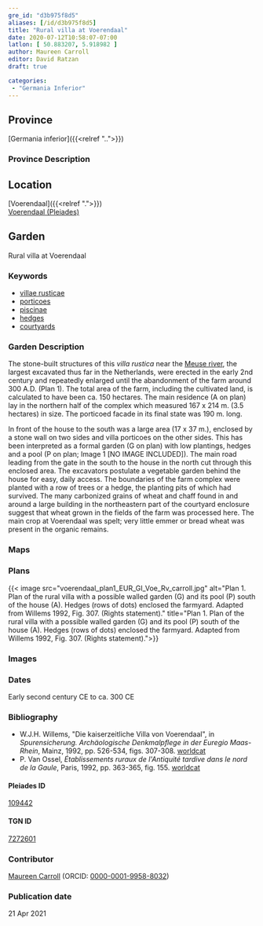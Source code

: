 ```yaml
---
gre_id: "d3b975f8d5"
aliases: [/id/d3b975f8d5]
title: "Rural villa at Voerendaal"
date: 2020-07-12T10:58:07-07:00
latlon: [ 50.883207, 5.918982 ]
author: Maureen Carroll
editor: David Ratzan
draft: true

categories:
 - "Germania Inferior"
---
```


## Province

[Germania inferior]({{<relref "..">}})

### Province Description

## Location

[Voerendaal]({{<relref ".">}}) \
[Voerendaal (Pleiades)](https://pleiades.stoa.org/places/109442)  

<!--### Location Description-->

<!-- LEAVE THIS BLANK FOR NOW -->

<!--## Sublocation-->

<!--
[AREA WITHIN LOCATION, LIKE “PALATINE HILL”](GEOREFERENCE LINK)
A sublocation is any area larger than an individual garden, but located within a location. I would always try to include a link to a controlled vocabulary here if possible. This ID may well be different from the Garden ID, e.g., Pompeii versus a Garden in one of the houses which has its own Pleiades ID.
-->

<!--### Sublocation Description-->

<!-- DESCRIPTION -->

## Garden

Rural villa at Voerendaal

### Keywords

- [villae rusticae](http://vocab.getty.edu/page/aat/300005518)
- [porticoes](http://vocab.getty.edu/page/aat/300004145)
- [piscinae]( http://vocab.getty.edu/page/aat/300375619)
- [hedges](http://vocab.getty.edu/page/aat/300266413)
- [courtyards](http://vocab.getty.edu/page/aat/300004095)


### Garden Description

The stone-built structures of this *villa rustica* near the [Meuse river](https://pleiades.stoa.org/places/109180), the largest excavated thus far in the Netherlands, were erected in the early 2nd century and repeatedly enlarged until the abandonment of the farm around 300 A.D. (Plan 1). The total area of the farm, including the cultivated land, is calculated to have been ca. 150 hectares. The main residence (A on plan) lay in the northern half of the complex which measured 167 x 214 m. (3.5 hectares) in size. The porticoed facade in its final state was 190 m. long.  

In front of the house to the south was a large area (17 x 37 m.), enclosed by a stone wall on two sides and villa porticoes on the other sides. This has been interpreted as a formal garden (G on plan) with low plantings, hedges and a pool (P on plan; Image 1 [NO IMAGE INCLUDED]). The main road leading from the gate in the south to the house in the north cut through this enclosed area. The excavators postulate a vegetable garden behind the house for easy, daily access. The boundaries of the farm complex were planted with a row of trees or a hedge, the planting pits of which had survived. The many carbonized grains of wheat and chaff found in and around a large building in the northeastern part of the courtyard enclosure suggest that wheat grown in the fields of the farm was processed here. The main crop at Voerendaal was spelt; very little emmer or bread wheat was present in the organic remains.

### Maps

<!--
{{< figure src="IMG_URL" alt="ALT_TEXT" title="CAPTION" >}}
-->

### Plans

{{< image src="voerendaal_plan1_EUR_GI_Voe_Rv_carroll.jpg" alt="Plan 1. Plan of the rural villa with a possible walled garden (G) and its pool (P) south of the house (A). Hedges (rows of dots) enclosed the farmyard. Adapted from Willems 1992, Fig. 307. (Rights statement)." title="Plan 1. Plan of the rural villa with a possible walled garden (G) and its pool (P) south of the house (A). Hedges (rows of dots) enclosed the farmyard. Adapted from Willems 1992, Fig. 307. (Rights statement).">}}

### Images

<!--
Original text mentioned a figure 2, which I take to be an image of the garden; renamed Image 1 in garden description.
-->

### Dates

Early second century CE to ca. 300 CE

### Bibliography

- W.J.H. Willems, "Die kaiserzeitliche Villa von Voerendaal", in *Spurensicherung. Archäologische Denkmalpflege in der Euregio Maas-Rhein*, Mainz, 1992, pp. 526-534, figs. 307-308. [worldcat](http://www.worldcat.org/oclc/884633203)
- P. Van Ossel, *Établissements ruraux de l'Antiquité tardive dans le nord de la Gaule*, Paris, 1992, pp. 363-365, fig. 155. [worldcat](http://www.worldcat.org/oclc/445007864)

<!--#### Periodo ID-->

<!-- [PERIODO_ID](https://pleiades.stoa.org/places/PLEIADES_ID) -->

#### Pleiades ID

[109442](https://pleiades.stoa.org/places/109442)

#### TGN ID

[7272601](http://vocab.getty.edu/page/tgn/7272601)

### Contributor

[Maureen Carroll](link) (ORCID: [0000-0001-9958-8032](https://orcid.org/0000-0001-9958-8032))  

### Publication date


21 Apr 2021

<!--### Related articles-->

<!-- Links to other related articles. Leave blank for now -->